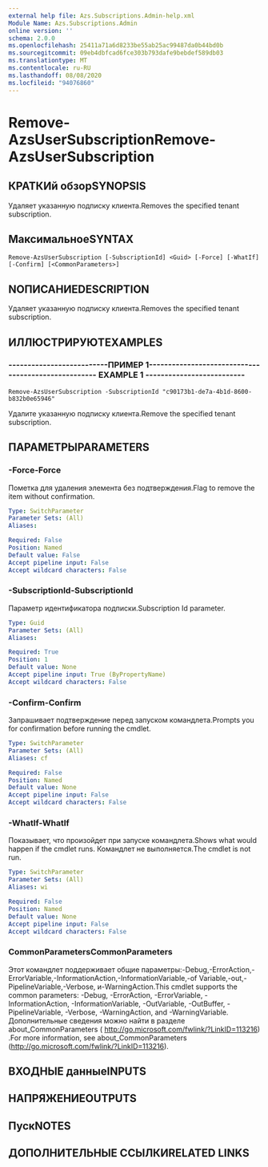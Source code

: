 ```yaml
---
external help file: Azs.Subscriptions.Admin-help.xml
Module Name: Azs.Subscriptions.Admin
online version: ''
schema: 2.0.0
ms.openlocfilehash: 25411a71a6d8233be55ab25ac99487da0b44bd0b
ms.sourcegitcommit: 09eb4dbfcad6fce303b793dafe9bebdef589db03
ms.translationtype: MT
ms.contentlocale: ru-RU
ms.lasthandoff: 08/08/2020
ms.locfileid: "94076860"
---
```

# <span data-ttu-id="7cc6f-101">Remove-AzsUserSubscription</span><span class="sxs-lookup"><span data-stu-id="7cc6f-101">Remove-AzsUserSubscription</span></span>

## <span data-ttu-id="7cc6f-102">КРАТКИй обзор</span><span class="sxs-lookup"><span data-stu-id="7cc6f-102">SYNOPSIS</span></span>
<span data-ttu-id="7cc6f-103">Удаляет указанную подписку клиента.</span><span class="sxs-lookup"><span data-stu-id="7cc6f-103">Removes the specified tenant subscription.</span></span>

## <span data-ttu-id="7cc6f-104">Максимальное</span><span class="sxs-lookup"><span data-stu-id="7cc6f-104">SYNTAX</span></span>

```
Remove-AzsUserSubscription [-SubscriptionId] <Guid> [-Force] [-WhatIf] [-Confirm] [<CommonParameters>]
```

## <span data-ttu-id="7cc6f-105">NОПИСАНИЕ</span><span class="sxs-lookup"><span data-stu-id="7cc6f-105">DESCRIPTION</span></span>
<span data-ttu-id="7cc6f-106">Удаляет указанную подписку клиента.</span><span class="sxs-lookup"><span data-stu-id="7cc6f-106">Removes the specified tenant subscription.</span></span>

## <span data-ttu-id="7cc6f-107">ИЛЛЮСТРИРУЮТ</span><span class="sxs-lookup"><span data-stu-id="7cc6f-107">EXAMPLES</span></span>

### <span data-ttu-id="7cc6f-108">--------------------------ПРИМЕР 1--------------------------</span><span class="sxs-lookup"><span data-stu-id="7cc6f-108">-------------------------- EXAMPLE 1 --------------------------</span></span>
```
Remove-AzsUserSubscription -SubscriptionId "c90173b1-de7a-4b1d-8600-b832b0e65946"
```

<span data-ttu-id="7cc6f-109">Удалите указанную подписку клиента.</span><span class="sxs-lookup"><span data-stu-id="7cc6f-109">Remove the specified tenant subscription.</span></span>

## <span data-ttu-id="7cc6f-110">ПАРАМЕТРЫ</span><span class="sxs-lookup"><span data-stu-id="7cc6f-110">PARAMETERS</span></span>

### <span data-ttu-id="7cc6f-111">-Force</span><span class="sxs-lookup"><span data-stu-id="7cc6f-111">-Force</span></span>
<span data-ttu-id="7cc6f-112">Пометка для удаления элемента без подтверждения.</span><span class="sxs-lookup"><span data-stu-id="7cc6f-112">Flag to remove the item without confirmation.</span></span>

```yaml
Type: SwitchParameter
Parameter Sets: (All)
Aliases: 

Required: False
Position: Named
Default value: False
Accept pipeline input: False
Accept wildcard characters: False
```

### <span data-ttu-id="7cc6f-113">-SubscriptionId</span><span class="sxs-lookup"><span data-stu-id="7cc6f-113">-SubscriptionId</span></span>
<span data-ttu-id="7cc6f-114">Параметр идентификатора подписки.</span><span class="sxs-lookup"><span data-stu-id="7cc6f-114">Subscription Id parameter.</span></span>

```yaml
Type: Guid
Parameter Sets: (All)
Aliases: 

Required: True
Position: 1
Default value: None
Accept pipeline input: True (ByPropertyName)
Accept wildcard characters: False
```

### <span data-ttu-id="7cc6f-115">-Confirm</span><span class="sxs-lookup"><span data-stu-id="7cc6f-115">-Confirm</span></span>
<span data-ttu-id="7cc6f-116">Запрашивает подтверждение перед запуском командлета.</span><span class="sxs-lookup"><span data-stu-id="7cc6f-116">Prompts you for confirmation before running the cmdlet.</span></span>

```yaml
Type: SwitchParameter
Parameter Sets: (All)
Aliases: cf

Required: False
Position: Named
Default value: None
Accept pipeline input: False
Accept wildcard characters: False
```

### <span data-ttu-id="7cc6f-117">-WhatIf</span><span class="sxs-lookup"><span data-stu-id="7cc6f-117">-WhatIf</span></span>
<span data-ttu-id="7cc6f-118">Показывает, что произойдет при запуске командлета.</span><span class="sxs-lookup"><span data-stu-id="7cc6f-118">Shows what would happen if the cmdlet runs.</span></span>
<span data-ttu-id="7cc6f-119">Командлет не выполняется.</span><span class="sxs-lookup"><span data-stu-id="7cc6f-119">The cmdlet is not run.</span></span>

```yaml
Type: SwitchParameter
Parameter Sets: (All)
Aliases: wi

Required: False
Position: Named
Default value: None
Accept pipeline input: False
Accept wildcard characters: False
```

### <span data-ttu-id="7cc6f-120">CommonParameters</span><span class="sxs-lookup"><span data-stu-id="7cc6f-120">CommonParameters</span></span>
<span data-ttu-id="7cc6f-121">Этот командлет поддерживает общие параметры:-Debug,-ErrorAction,-ErrorVariable,-InformationAction,-InformationVariable,-of Variable,-out,-PipelineVariable,-Verbose, и-WarningAction.</span><span class="sxs-lookup"><span data-stu-id="7cc6f-121">This cmdlet supports the common parameters: -Debug, -ErrorAction, -ErrorVariable, -InformationAction, -InformationVariable, -OutVariable, -OutBuffer, -PipelineVariable, -Verbose, -WarningAction, and -WarningVariable.</span></span> <span data-ttu-id="7cc6f-122">Дополнительные сведения можно найти в разделе about_CommonParameters ( http://go.microsoft.com/fwlink/?LinkID=113216) .</span><span class="sxs-lookup"><span data-stu-id="7cc6f-122">For more information, see about_CommonParameters (http://go.microsoft.com/fwlink/?LinkID=113216).</span></span>

## <span data-ttu-id="7cc6f-123">ВХОДНЫЕ данные</span><span class="sxs-lookup"><span data-stu-id="7cc6f-123">INPUTS</span></span>

## <span data-ttu-id="7cc6f-124">НАПРЯЖЕНИЕ</span><span class="sxs-lookup"><span data-stu-id="7cc6f-124">OUTPUTS</span></span>

## <span data-ttu-id="7cc6f-125">Пуск</span><span class="sxs-lookup"><span data-stu-id="7cc6f-125">NOTES</span></span>

## <span data-ttu-id="7cc6f-126">ДОПОЛНИТЕЛЬНЫЕ ССЫЛКИ</span><span class="sxs-lookup"><span data-stu-id="7cc6f-126">RELATED LINKS</span></span>

